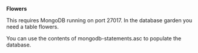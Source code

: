**Flowers**

This requires MongoDB running on port 27017.
In the database garden you need a table flowers.

You can use the contents of mongodb-statements.asc to populate the database.